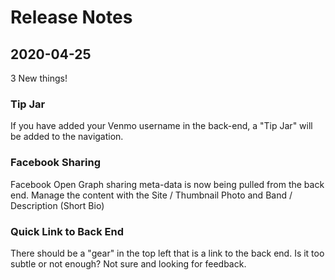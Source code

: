 # Release Notes

## 2020-04-25

3 New things!

### Tip Jar

If you have added your Venmo username in the back-end, a "Tip Jar" will be added to the navigation.

### Facebook Sharing

Facebook Open Graph sharing meta-data is now being pulled from the back end. Manage the content with the Site / Thumbnail Photo and Band / Description (Short Bio)

### Quick Link to Back End

There should be a "gear" in the top left that is a link to the back end. Is it too subtle or not enough? Not sure and looking for feedback.
